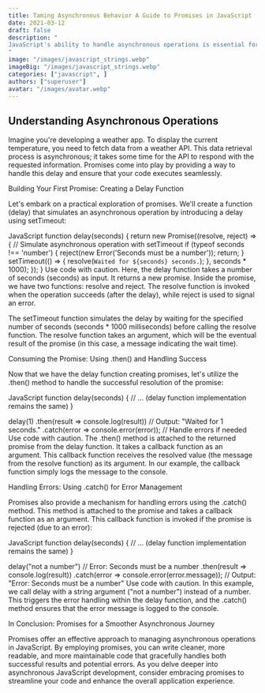 ```yaml
---
title: Taming Asynchronous Behavior A Guide to Promises in JavaScript
date: 2021-03-12
draft: false
description: "
JavaScript's ability to handle asynchronous operations is essential for building dynamic web applications. Asynchronous operations involve tasks that take time to complete, such as fetching data from an API or waiting for a user interaction. Promises provide a powerful mechanism for managing these asynchronous operations, making your code more readable, maintainable, and less error-prone.
"
image: "/images/javascript_strings.webp"
imageBig: "/images/javascript_strings.webp"
categories: ["javascript", ]
authors: ["superuser"]
avatar: "/images/avatar.webp"
---
```





## Understanding Asynchronous Operations

Imagine you're developing a weather app. To display the current temperature, you need to fetch data from a weather API. This data retrieval process is asynchronous; it takes some time for the API to respond with the requested information. Promises come into play by providing a way to handle this delay and ensure that your code executes seamlessly.

Building Your First Promise: Creating a Delay Function

Let's embark on a practical exploration of promises. We'll create a function (delay) that simulates an asynchronous operation by introducing a delay using setTimeout:

JavaScript
function delay(seconds) {
  return new Promise((resolve, reject) => {
    // Simulate asynchronous operation with setTimeout
    if (typeof seconds !== 'number') {
      reject(new Error('Seconds must be a number'));
      return;
    }
    setTimeout(() => {
      resolve(`Waited for ${seconds} seconds.`);
    }, seconds * 1000);
  });
}
Use code with caution.
Here, the delay function takes a number of seconds (seconds) as input. It returns a new promise. Inside the promise, we have two functions: resolve and reject. The resolve function is invoked when the operation succeeds (after the delay), while reject is used to signal an error.

The setTimeout function simulates the delay by waiting for the specified number of seconds (seconds * 1000 milliseconds) before calling the resolve function. The resolve function takes an argument, which will be the eventual result of the promise (in this case, a message indicating the wait time).

Consuming the Promise: Using .then() and Handling Success

Now that we have the delay function creating promises, let's utilize the .then() method to handle the successful resolution of the promise:

JavaScript
function delay(seconds) {
  // ... (delay function implementation remains the same)
}

delay(1)
  .then(result => console.log(result)) // Output: "Waited for 1 seconds."
  .catch(error => console.error(error)); // Handle errors if needed
Use code with caution.
The .then() method is attached to the returned promise from the delay function. It takes a callback function as an argument. This callback function receives the resolved value (the message from the resolve function) as its argument. In our example, the callback function simply logs the message to the console.

Handling Errors: Using .catch() for Error Management

Promises also provide a mechanism for handling errors using the .catch() method. This method is attached to the promise and takes a callback function as an argument. This callback function is invoked if the promise is rejected (due to an error):

JavaScript
function delay(seconds) {
  // ... (delay function implementation remains the same)
}

delay("not a number") // Error: Seconds must be a number
  .then(result => console.log(result))
  .catch(error => console.error(error.message)); // Output: "Error: Seconds must be a number"
Use code with caution.
In this example, we call delay with a string argument ("not a number") instead of a number. This triggers the error handling within the delay function, and the .catch() method ensures that the error message is logged to the console.

In Conclusion: Promises for a Smoother Asynchronous Journey

Promises offer an effective approach to managing asynchronous operations in JavaScript. By employing promises, you can write cleaner, more readable, and more maintainable code that gracefully handles both successful results and potential errors. As you delve deeper into asynchronous JavaScript development, consider embracing promises to streamline your code and enhance the overall application experience.